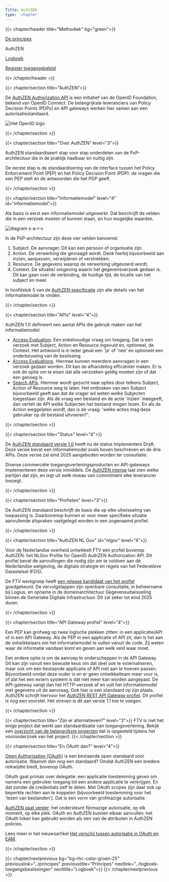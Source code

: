 ```yaml
---
Title: AuthZEN
type: 'chapter'
---
```


{{< chapter/header title="Methodiek" bg="green">}}

<div class="sub-navigation-wrapper" role="navigation">
<div class="utrecht-paragraph pt-1 sub-navigation-tab bg-rhc-color-groen-25">
   <p>
      <a href="../principes">De principes</a> 
   </p>
</div>
<div class="sub-navigation-tab-selected utrecht-paragraph pt-1 sub-navigation-tab">
   <p>
      AuthZEN
   </p>
</div>
<div class="utrecht-paragraph pt-1 sub-navigation-tab bg-rhc-color-groen-25">
   <p>
      <a href="../logboek-toegangsbeslissingen">Logboek</a>
   </p>
</div> 
<div class="utrecht-paragraph pt-1 sub-navigation-tab bg-rhc-color-groen-25">
   <p>
      <a href="../register-toegangsbeleid">Register toegangsbeleid</a>
   </p>
</div> 
</div>

{{< /chapter/header >}}

{{< chapter/section title="AuthZEN">}}

De [AuthZEN Authorization API](https://openid.net/wg/authzen/) is een initiatief van de OpenID Foundation, bekend van OpenID Connect. De belangrijkste leveranciers van Policy Decision Points (PDPs) en API gateways werken hier samen aan een autorisatiestandaard.

![Het OpenID logo](/ftv/images/logo-openid.png)

{{< /chapter/section >}}

{{< chapter/section title="Over AuthZEN" level="3">}}

AuthZEN standaardiseert stap voor stap onderdelen van de PxP-architectuur die in de praktijk haalbaar en nuttig zijn.

De eerste stap is de standaardisering van de interface tussen het Policy Enforcement Point (PEP) en het Policy Decision Point (PDP): de vragen die een PEP stelt en de antwoorden die het PDP geeft.

{{< /chapter/section >}}

{{< chapter/section title="Informatiemodel" level="4" id="informatiemodel">}}

Als basis is eerst een informatiemodel uitgewerkt. Dat beschrijft de velden die in een verzoek moeten of kunnen staan, en hun mogelijke waarden. 

![diagram s-a-r-c](../methodiek-sarc.png)

In de PxP-architectuur zijn deze vier velden benoemd:
1. Subject. De aanvrager. Dit kan een persoon of organisatie zijn.
2. Action. De verwerking die gevraagd wordt. Denk hierbij bijvoorbeeld aan inzien, aanpassen, verwijderen of verstrekken.
3. Resource. De gegevens waarop de verwerking uitgevoerd wordt.
4. Context. De situatie/ omgeving waarin het gegevensverzoek gedaan is. Dit kan gaan over de verbinding, de huidige tijd, de locatie van het subject en meer.

In hoofdstuk 5 van de [AuthZEN specificatie](https://openid.net/specs/authorization-api-1_0-03.html#name-information-model) zijn alle details van het informatiemodel te vinden.

{{< /chapter/section >}}

{{< chapter/section title="APIs" level="4">}}

AuthZEN 1.0 definieert een aantal APIs die gebruik maken van het informatiemodel:

- [Access Evaluation](https://openid.net/specs/authorization-api-1_0-03.html#name-access-evaluation-api). Een enkelvoudige vraag om toegang. Dat is een verzoek met Subject, Action en Resource ingevuld en, optioneel, de Context. Het antwoord is in ieder geval een 'ja' of 'nee' en optioneel een onderbouwing van de beslissing.
- [Access Evaluations](https://openid.net/specs/authorization-api-1_0-03.html#name-access-evaluations-api). Hiermee kunnen meerdere aanvragen in een verzoek gedaan worden. Dit kan de afhandeling efficiënter maken. Er is ook de optie om te eisen dat alle verzoeken geldig moeten zijn of dat een genoeg is.
- [Search APIs](https://openid.net/specs/authorization-api-1_0-03.html#name-subject-search-api). Hiermee wordt gezocht naar opties door telkens Subject, Action of Resource weg te laten. Het ontbreken van een Subject bijvoorbeeld geeft aan dat de vrager wil weten welke Subjecten toegestaan zijn. Als de vraag een bestand en de actie 'inzien' meegeeft, dan vertelt de API welke Subjecten het bestand mogen lezen. En als de Action weggelaten wordt, dan is de vraag: 'welke acties mag deze gebruiker op dit bestand uitvoeren?'.

{{< /chapter/section >}}

{{< chapter/section title="Status" level="4">}}

De [AuthZEN standaard versie 1.0](https://openid.net/specs/authorization-api-1_0-01.html) heeft nu de status Implementers Draft. Deze versie bevat een informatiemodel zoals boven beschreven en de drie APIs. Deze versie zal eind 2025 aangeboden worden ter consultatie. 

Diverse commerciële toegangsverleningsproducten en API-gateways implementeren deze versie inmiddels. De [AuthZEN interop](https://authzen-interop.net/) laat zien welke partijen dat zijn, en legt uit welk niveau van commitment elke leverancier toezegt.

{{< /chapter/section >}}

{{< chapter/section title="Profielen" level="3">}}

De AuthZEN standaard beschrijft de basis die op elke uitwisseling van toepassing is. Daarbovenop kunnen er voor meer specifieke situatie aanvullende afspraken vastgelegd worden in een zogenaamd profiel. 

{{< /chapter/section >}}

{{< chapter/section title="AuthZEN NL Gov" id="nlgov" level="4">}}

Voor de Nederlandse overheid ontwikkelt FTV een profiel bovenop AuthZEN: het NLGov Profile for OpenID AuthZEN Authorization API. Dit profiel bevat de aanvullingen die nodig zijn om te voldoen aan de Nederlandse wetgeving, de digitale strategie en regels van het Federatieve Datastelsel (FDS).

De FTV werkgroep heeft [een release kandidaat van het profiel](https://logius-standaarden.github.io/authzen-nlgov/) goedgekeurd. De vervolgstappen zijn openbare consultatie, in beheername bij Logius, en opname in de domeinarchitectuur Gegevensuitwisseling binnen de Generieke Digitale Infrastructuur. Dit zal zeker tot eind 2025 duren.

{{< /chapter/section >}}

{{< chapter/section title="API Gateway profiel" level="4">}}

Een PEP kan grofweg op twee logische plekken zitten: in een applicatie/API of in een API Gateway. Als de PEP in een applicatie of API zit, dan is het aan de ontwikkelaars om het informatiemodel te vullen vanuit de code. Zij weten waar de informatie vandaan komt en geven aan welk veld waar moet. 

Een andere optie is om de aanroep te onderscheppen in de API Gateway. Dit kan zijn vanuit een bewuste keus om dat deel ook te externaliseren, maar ook om een bestaande applicatie of API niet aan te hoeven passen. Bijvoorbeeld omdat deze ouder is en er geen ontwikkelteam meer voor is, of dat het een extern systeem is dat niet meer kan worden aangepast. De API-gateway vangt dan het HTTP-verzoek af en vult het informatiemodel met gegevens uit de aanvraag. Ook hier is een standaard op zijn plaats. AuthZEN schrijft hiervoor het [AuthZEN REST API Gateway profiel](https://hackmd.io/@oidf-wg-authzen/apigateway). Dit profiel is nog een voorstel. Het streven is dit aan versie 1.1 toe te voegen.

{{< /chapter/section >}}

{{< chapter/section title="Zijn er alternatieven?" level="3">}}
FTV is niet het enige project dat werkt aan standaardisatie van toegangsverlening. Bekijk een [overzicht van de belangrijkste projecten](/ftv/onderzoek/status_techniek/standaarden/) dat is opgesteld tijdens het vooronderzoek van het project.
{{< /chapter/section >}}

{{< chapter/section title="En OAuth dan?" level="4">}}

[Open Authorization (OAuth)](https://en.wikipedia.org/wiki/OAuth) is een bestaande open standaard voor autorisatie. Waarom dan nog een standaard? Omdat AuthZEN een bredere reikwijdte biedt, bovenop OAuth.

OAuth gaat primair over delegatie: een applicatie toestemming geven om namens een gebruiker toegang tot een andere applicatie te verkrijgen. En dat zonder de credentials zelf te delen. Met OAuth scopes zijn daar ook op beperkte rechten aan te koppelen (bijvoorbeeld toestemming voor het 'lezen van bestanden'). Dat is een vorm van grofmazige autorisatie. 

[AuthZEN gaat verder](https://en.wikipedia.org/wiki/OAuth#OAuth_and_XACML): het ondersteunt fijnmazige autorisatie, op elk moment, op elke plek. OAuth en AuthZEN kunnen elkaar aanvullen: het OAuth token kan gebruikt worden als een van de attributen in AuthZEN policies.


Lees meer in het nieuwsartikel [Het verschil tussen autorisatie in OAuth en EAM](/ftv/actueel/nieuws/20250611oauth-oidc-en-eam/).

{{< /chapter/section >}}

{{< chapter/nextprevious  bg="bg-rhc-color-groen-25" previouslink="../principes" previoustitle="Principes" nextlink="../logboek-toegangsbeslissingen" nexttitle="Logboek">}}
{{< /chapter/nextprevious >}}

